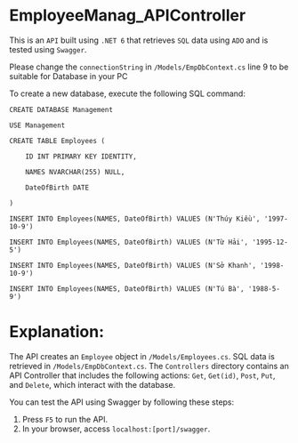 # EmployeeManag_APIController

This is an `API` built using `.NET 6` that retrieves `SQL` data using `ADO` and is tested using `Swagger`.

Please change the `connectionString` in `/Models/EmpDbContext.cs` line 9 to be suitable for Database in your PC 



To create a new database, execute the following SQL command:

    CREATE DATABASE Management
    
    USE Management
    
    CREATE TABLE Employees (
    
        ID INT PRIMARY KEY IDENTITY,
        
        NAMES NVARCHAR(255) NULL,
        
        DateOfBirth DATE
        
    )
    
    INSERT INTO Employees(NAMES, DateOfBirth) VALUES (N'Thúy Kiều', '1997-10-9')
    
    INSERT INTO Employees(NAMES, DateOfBirth) VALUES (N'Từ Hải', '1995-12-5')
    
    INSERT INTO Employees(NAMES, DateOfBirth) VALUES (N'Sở Khanh', '1998-10-9')
    
    INSERT INTO Employees(NAMES, DateOfBirth) VALUES (N'Tú Bà', '1988-5-9')
    


# Explanation:

The API creates an `Employee` object in `/Models/Employees.cs`.
SQL data is retrieved in `/Models/EmpDbContext.cs`.
The `Controllers` directory contains an API Controller that includes the following actions: `Get`, `Get(id)`, `Post`, `Put`, and `Delete`, which interact with the database.

You can test the API using Swagger by following these steps:
1. Press `F5` to run the API.
2. In your browser, access `localhost:[port]/swagger`.

